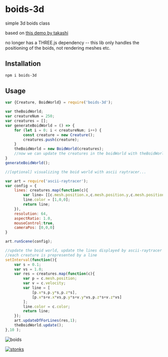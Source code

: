 # boids-3d

simple 3d boids class

based on [this demo by takashi](https://codepen.io/tksiiii/details/jzBZdo)

no longer has a THREE.js dependency -- this lib only handles the positioning of the boids, not rendering meshes etc. 

## Installation

```sh
npm i boids-3d
```

## Usage 

```javascript
var {Creature, BoidWorld} = require('boids-3d');

var theBoidWorld;
var creatureNum = 250;
var creatures = [];
var generateBoidWorld = () => {
    for (let i = 0; i < creatureNum; i++) {
        const creature = new Creature();
        creatures.push(creature);
    }
    theBoidWorld = new BoidWorld(creatures);
    //now we can update the creatures in the boidWorld with theBoidWorld.update();
}
generateBoidWorld();

//[optional] visualizing the boid world with ascii raytracer...

var art = require('ascii-raytracer');
var config = {
    lines: creatures.map(function(c){
        var line= [[c.mesh.position.x,c.mesh.position.y,c.mesh.position.z],[c.mesh.position.x,c.mesh.position.y,c.mesh.position.z]]
        line.color = [1,0,0];
        return line;
    }),
    resolution: 64,
    aspectRatio: 1.0,
    mouseControl:true,
    cameraPos: [0,0,0]
}

art.runScene(config);

//update the boid world, update the lines displayed by ascii-raytracer
//each creature is prepresented by a line
setInterval(function(){
    var s = 0.1;
    var vs = 1.0;
    var res = creatures.map(function(c){
        var p = c.mesh.position;
        var v = c.velocity;
        var line = [
            [p.x*s,p.y*s,p.z*s],
            [p.x*s+v.x*vs,p.y*s+v.y*vs,p.z*s+v.z*vs]
        ];
        line.color = c.color;
        return line;
    });
    art.updateDfForLines(res,1);
    theBoidWorld.update();
},10 );
```

![boids](https://i.imgur.com/sqgWpwR.png)

[![stonks](https://i.imgur.com/UpDxbfe.png)](https://www.npmjs.com/~stonkpunk)




